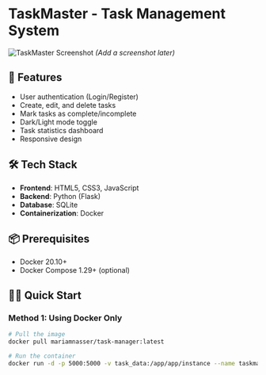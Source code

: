 # TaskMaster - Task Management System

![TaskMaster Screenshot](screenshots/app-preview.png) *(Add a screenshot later)*

## 🚀 Features
- User authentication (Login/Register)
- Create, edit, and delete tasks
- Mark tasks as complete/incomplete
- Dark/Light mode toggle
- Task statistics dashboard
- Responsive design

## 🛠️ Tech Stack
- **Frontend**: HTML5, CSS3, JavaScript
- **Backend**: Python (Flask)
- **Database**: SQLite
- **Containerization**: Docker

## 📦 Prerequisites
- Docker 20.10+
- Docker Compose 1.29+ (optional)

## 🏃‍♂️ Quick Start

### Method 1: Using Docker Only
```bash
# Pull the image
docker pull mariamnasser/task-manager:latest

# Run the container
docker run -d -p 5000:5000 -v task_data:/app/app/instance --name taskmaster mariamnasser/task-manager